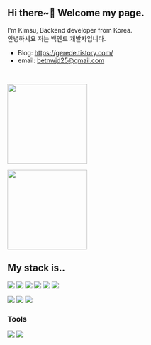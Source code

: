 ## Hi there~👋 Welcome my page.
I'm Kimsu, Backend developer from Korea.
<br/>
안녕하세요 저는 백엔드 개발자입니다.

- Blog: <https://gerede.tistory.com/>
- email: betnwjd25@gmail.com

</br>

<a href="https://github.com/Kimsu10"><img align="center" style="height:180px" src="https://github-readme-stats-git-master-kimsu10.vercel.app/api?username=Kimsu10&show_icons=true&theme=slateorange&hide_border=true"></a>

<a href="https://github.com/Kimsu10"><img align="center" style="height:180px" src="https://github-readme-stats-git-master-kimsu10.vercel.app/api/top-langs/?username=Kimsu10&layout=compact&theme=slateorange&hide_border=true" /></a> 


## My stack is..


![](https://img.shields.io/badge/-JavaScript-yellow?style=flat&logo=JavaScript&logoColor=white)
![](https://img.shields.io/badge/-NodeJs-339933?style=flat&logo=Node.js&logoColor=white)
![](https://img.shields.io/badge/-MySQL-4479A1?style=flat&logo=MySQL&logoColor=white)
![](https://img.shields.io/badge/-MongoDB-47A248?style=flat&logo=MongoDB&logoColor=white)
![](https://img.shields.io/badge/-TypeScript-3178C6?style=flat&logo=TypeScript&logoColor=white)
![](https://img.shields.io/badge/-NestJs-E0234E?style=flat&logo=GitHub&logoColor=white)

![](https://img.shields.io/badge/-Html5-%23E34F26?style=flat&logo=HTML5&logoColor=white)
![](https://img.shields.io/badge/-CSS-blue?style=flat&logo=CSS3&logoColor=white)
![](https://img.shields.io/badge/-React-61DAFB?style=flat&logo=React&logoColor=white)

### Tools
![](https://img.shields.io/badge/-Git-orange?style=flat&logo=Git&logoColor=white)
![](https://img.shields.io/badge/-GitHub-black?style=flat&logo=GitHub&logoColor=white)




<!--
**Kimsu10/Kimsu10** is a ✨ _special_ ✨ repository because its `README.md` (this file) appears on your GitHub profile.

Here are some ideas to get you started:

- 🔭 I’m currently working on ...
- 🌱 I’m currently learning ...
- 👯 I’m looking to collaborate on ...
- 🤔 I’m looking for help with ...
- 💬 Ask me about ...
- 📫 How to reach me: ...
- 😄 Pronouns: ...
- ⚡ Fun fact: ...

<a href="https://github.com/Kimsu10"><img align="center" style="height:180px" src="https://github-readme-stats.vercel.app/api?username=Kimsu10&show_icons=true&theme=slateorange&hide_border=true"></a>
<a href="https://github.com/Kimsu10"><img align="center" style="height:180px" src="https://github-readme-stats.vercel.app/api/top-langs/?username=Kimsu10&layout=compact&theme=slateorange&hide_border=true" /></a> 
-->

